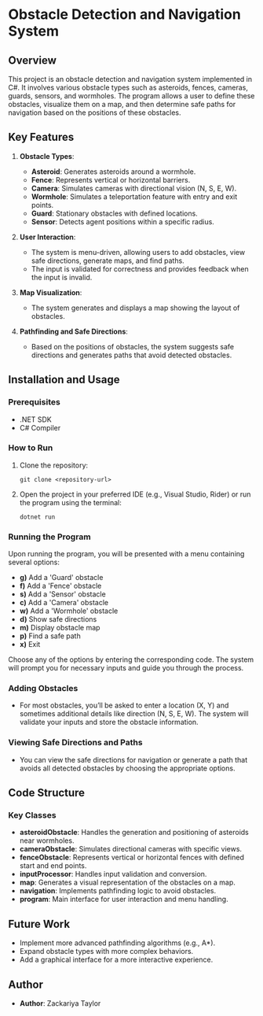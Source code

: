 # Obstacle Detection and Navigation System

## Overview

This project is an obstacle detection and navigation system implemented in C#. It involves various obstacle types such as asteroids, fences, cameras, guards, sensors, and wormholes. The program allows a user to define these obstacles, visualize them on a map, and then determine safe paths for navigation based on the positions of these obstacles.

## Key Features

1. **Obstacle Types**:
    - **Asteroid**: Generates asteroids around a wormhole.
    - **Fence**: Represents vertical or horizontal barriers.
    - **Camera**: Simulates cameras with directional vision (N, S, E, W).
    - **Wormhole**: Simulates a teleportation feature with entry and exit points.
    - **Guard**: Stationary obstacles with defined locations.
    - **Sensor**: Detects agent positions within a specific radius.

2. **User Interaction**:
    - The system is menu-driven, allowing users to add obstacles, view safe directions, generate maps, and find paths.
    - The input is validated for correctness and provides feedback when the input is invalid.

3. **Map Visualization**:
    - The system generates and displays a map showing the layout of obstacles.

4. **Pathfinding and Safe Directions**:
    - Based on the positions of obstacles, the system suggests safe directions and generates paths that avoid detected obstacles.

## Installation and Usage

### Prerequisites

- .NET SDK
- C# Compiler

### How to Run

1. Clone the repository:
    ```
    git clone <repository-url>
    ```
2. Open the project in your preferred IDE (e.g., Visual Studio, Rider) or run the program using the terminal:
    ```
    dotnet run
    ```

### Running the Program

Upon running the program, you will be presented with a menu containing several options:

- **g)** Add a 'Guard' obstacle
- **f)** Add a 'Fence' obstacle
- **s)** Add a 'Sensor' obstacle
- **c)** Add a 'Camera' obstacle
- **w)** Add a 'Wormhole' obstacle
- **d)** Show safe directions
- **m)** Display obstacle map
- **p)** Find a safe path
- **x)** Exit

Choose any of the options by entering the corresponding code. The system will prompt you for necessary inputs and guide you through the process.

### Adding Obstacles

- For most obstacles, you’ll be asked to enter a location (X, Y) and sometimes additional details like direction (N, S, E, W). The system will validate your inputs and store the obstacle information.

### Viewing Safe Directions and Paths

- You can view the safe directions for navigation or generate a path that avoids all detected obstacles by choosing the appropriate options.

## Code Structure

### Key Classes

- **asteroidObstacle**: Handles the generation and positioning of asteroids near wormholes.
- **cameraObstacle**: Simulates directional cameras with specific views.
- **fenceObstacle**: Represents vertical or horizontal fences with defined start and end points.
- **inputProcessor**: Handles input validation and conversion.
- **map**: Generates a visual representation of the obstacles on a map.
- **navigation**: Implements pathfinding logic to avoid obstacles.
- **program**: Main interface for user interaction and menu handling.

## Future Work

- Implement more advanced pathfinding algorithms (e.g., A*).
- Expand obstacle types with more complex behaviors.
- Add a graphical interface for a more interactive experience.

## Author

- **Author**: Zackariya Taylor
